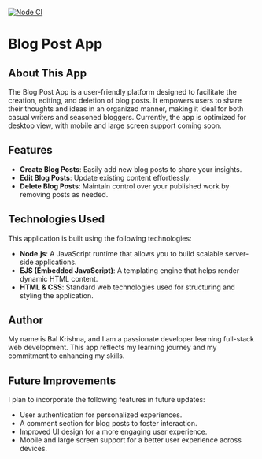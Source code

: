 [![Node CI](https://github.com/BalThapa/Blog-app/actions/workflows/pages/pages-build-deployment/badge.svg)](https://github.com/BalThapa/Blog-app/actions/workflows/pages/pages-build-deployment)

# Blog Post App

## About This App

The Blog Post App is a user-friendly platform designed to facilitate the creation, editing, and deletion of blog posts. It empowers users to share their thoughts and ideas in an organized manner, making it ideal for both casual writers and seasoned bloggers. Currently, the app is optimized for desktop view, with mobile and large screen support coming soon.

## Features

- **Create Blog Posts**: Easily add new blog posts to share your insights.
- **Edit Blog Posts**: Update existing content effortlessly.
- **Delete Blog Posts**: Maintain control over your published work by removing posts as needed.

## Technologies Used

This application is built using the following technologies:

- **Node.js**: A JavaScript runtime that allows you to build scalable server-side applications.
- **EJS (Embedded JavaScript)**: A templating engine that helps render dynamic HTML content.
- **HTML & CSS**: Standard web technologies used for structuring and styling the application.

## Author

My name is Bal Krishna, and I am a passionate developer learning full-stack web development. This app reflects my learning journey and my commitment to enhancing my skills.

## Future Improvements

I plan to incorporate the following features in future updates:

- User authentication for personalized experiences.
- A comment section for blog posts to foster interaction.
- Improved UI design for a more engaging user experience.
- Mobile and large screen support for a better user experience across devices.

